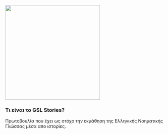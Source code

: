<img src='https://mybucketkourtis.s3.eu-west-3.amazonaws.com/gsllogo.png' width='300px' />

### Τι είναι το GSL Stories?

Πρωτοβουλία που έχει ως στόχο την εκμάθηση της Ελληνικής Νοηματικής Γλώσσας μέσα απο ιστορίες.
